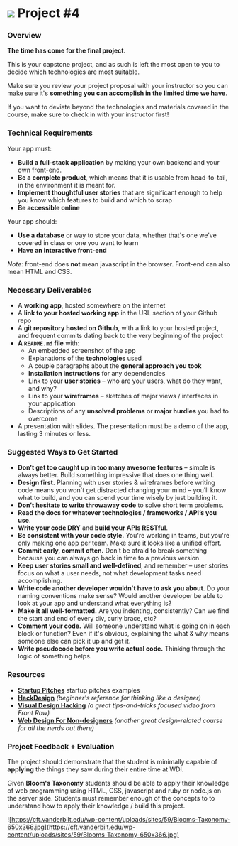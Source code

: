 # ![](https://ga-dash.s3.amazonaws.com/production/assets/logo-9f88ae6c9c3871690e33280fcf557f33.png) Project #4

### Overview

**The time has come for the final project.**

This is your capstone project, and as such is left the most open to you to decide which technologies are most suitable.

Make sure you review your project proposal with your instructor so you can make sure it's **something you can accomplish in the limited time we have**.

If you want to deviate beyond the technologies and materials covered in the course, make sure to check in with your instructor first!



### Technical Requirements

Your app must:

* **Build a full-stack application** by making your own backend and your own front-end.
* **Be a complete product**, which means that it is usable from head-to-tail, in the environment it is meant for.
* **Implement thoughtful user stories** that are significant enough to help you know which features to build and which to scrap
* **Be accessible online**

Your app should:
* **Use a database** or way to store your data, whether that's one we've covered in class or one you want to learn
* **Have an interactive front-end**

*Note*: front-end does **not** mean javascript in the browser. Front-end can also mean HTML and CSS.

### Necessary Deliverables

* A **working app**, hosted somewhere on the internet
* A **link to your hosted working app** in the URL section of your Github repo
* A **git repository hosted on Github**, with a link to your hosted project, and frequent commits dating back to the very beginning of the project
* **A ``README.md`` file** with:
    * An embedded screenshot of the app
    * Explanations of the **technologies** used
    * A couple paragraphs about the **general approach you took**
    * **Installation instructions** for any dependencies
    * Link to your **user stories** – who are your users, what do they want, and why?
    * Link to your **wireframes** – sketches of major views / interfaces in your application
    * Descriptions of any **unsolved problems** or **major hurdles** you had to overcome
* A presentation with slides. The presentation must be a demo of the app, lasting 3 minutes or less.


### Suggested Ways to Get Started

* **Don’t get too caught up in too many awesome features** – simple is always better. Build something impressive that does one thing well.
* **Design first.** Planning with user stories & wireframes before writing code means you won't get distracted changing your mind – you'll know what to build, and you can spend your time wisely by just building it.
* **Don’t hesitate to write throwaway code** to solve short term problems.
* **Read the docs for whatever technologies / frameworks / API’s you use**.
* **Write your code DRY** and **build your APIs RESTful**.
* **Be consistent with your code style.** You're working in teams, but you're only making one app per team. Make sure it looks like a unified effort.
* **Commit early, commit often.** Don’t be afraid to break something because you can always go back in time to a previous version.
* **Keep user stories small and well-defined**, and remember – user stories focus on what a user needs, not what development tasks need accomplishing.
* **Write code another developer wouldn't have to ask you about**. Do your naming conventions make sense? Would another developer be able to look at your app and understand what everything is?
* **Make it all well-formatted.** Are you indenting, consistently? Can we find the start and end of every div, curly brace, etc?
* **Comment your code.** Will someone understand what is going on in each block or function? Even if it's obvious, explaining the what & why means someone else can pick it up and get it.
* **Write pseudocode before you write actual code.** Thinking through the logic of something helps.



### Resources

* **[Startup Pitches](https://youtu.be/PAtetNY14Eg?t=1131)** startup pitches examples
* **[HackDesign](https://hackdesign.org/lessons)** _(beginner's reference for thinking like a designer)_
* **[Visual Design Hacking](https://generalassemb.ly/online/videos/visual-design-hacking)** _(a great tips-and-tricks focused video from Front Row)_
* **[Web Design For Non-designers](https://generalassemb.ly/online/videos/web-design-for-non-designers)** _(another great design-related course for all the nerds out there)_



### Project Feedback + Evaluation
The project should demonstrate that the student is minimally capable of __applying__ the things they saw during their entire time at WDI.

Given __Bloom's Taxonomy__ students should be able to apply their knowledge of web programming using HTML, CSS, javascript and ruby or node.js on the server side. Students must remember enough of the concepts to to understand how to apply their knowledge / build this project.

![https://cft.vanderbilt.edu/wp-content/uploads/sites/59/Blooms-Taxonomy-650x366.jpg](https://cft.vanderbilt.edu/wp-content/uploads/sites/59/Blooms-Taxonomy-650x366.jpg)

